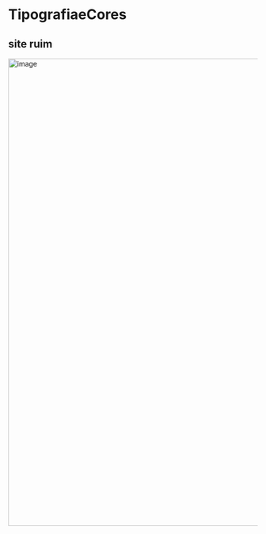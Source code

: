 # TipografiaeCores
## site ruim 
<img width="944" alt="image" src="https://github.com/user-attachments/assets/e7fd4ecd-3d89-40e1-8079-6328312f9b9b">

